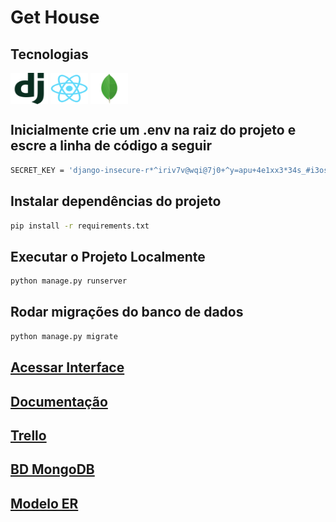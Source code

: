 <h1>Get House</h1>


## Tecnologias
<div style="display: inline_block">
<img align="center" alt="Django" height="50" width="60" src="https://raw.githubusercontent.com/devicons/devicon/master/icons/django/django-plain.svg">
<img align="center" alt="ReactJS" height="50" width="60" src="https://raw.githubusercontent.com/devicons/devicon/master/icons/react/react-original.svg">
<img align="center" alt="MongoDB" height="50" width="60" src="https://raw.githubusercontent.com/devicons/devicon/master/icons/mongodb/mongodb-original.svg">
</div>

## Inicialmente crie um .env na raiz do projeto e escre a linha de código a seguir

```sh
SECRET_KEY = 'django-insecure-r*^iriv7v@wqi@7j0+^y=apu+4e1xx3*34s_#i3os2_jc!uads'
```

## Instalar dependências do projeto

```sh
pip install -r requirements.txt
```

## Executar o Projeto Localmente

```sh
python manage.py runserver
```

## Rodar migrações do banco de dados

```sh
python manage.py migrate
```

## <a href="http://localhost:8000">Acessar Interface</a>

## <a href="https://docs.google.com/document/d/1TE5EUbdo96m7S3l6f1qdDEu05OOVWy646f1m3VudHn4/edit">Documentação</a>

## <a href="https://trello.com/invite/b/vMKDbAT4/ATTIfde897acebcf3fbefaef670b08afc342AB880E09/get-house-web">Trello</a>

##  <a href="https://www.mongodb.com/try/download/community">BD MongoDB</a>

## <a href="https://github.com/LucasAraujoBR/Get_house/wiki/Model-ER">Modelo ER</a>





